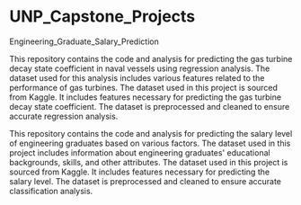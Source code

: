 # UNP_Capstone_Projects
Engineering_Graduate_Salary_Prediction

This repository contains the code and analysis for predicting the gas turbine decay state coefficient in naval vessels using regression analysis. The dataset used for this analysis includes various features related to the performance of gas turbines. The dataset used in this project is sourced from Kaggle. It includes features necessary for predicting the gas turbine decay state coefficient. The dataset is preprocessed and cleaned to ensure accurate regression analysis. 

This repository contains the code and analysis for predicting the salary level of engineering graduates based on various factors. The dataset used in this project includes information about engineering graduates' educational backgrounds, skills, and other attributes. The dataset used in this project is sourced from Kaggle. It includes features necessary for predicting the salary level. The dataset is preprocessed and cleaned to ensure accurate classification analysis.
